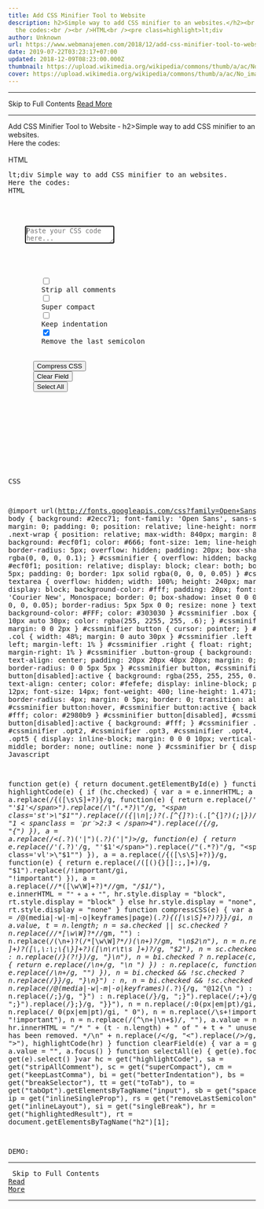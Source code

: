 ```yaml
---
title: Add CSS Minifier Tool to Website
description: h2>Simple way to add CSS minifier to an websites.</h2><br />Here
  the codes:<br /><br />HTML<br /><pre class=highlight>lt;div
author: Unknown
url: https://www.webmanajemen.com/2018/12/add-css-minifier-tool-to-website.html
date: 2019-07-22T03:23:17+07:00
updated: 2018-12-09T08:23:00.000Z
thumbnail: https://upload.wikimedia.org/wikipedia/commons/thumb/a/ac/No_image_available.svg/2048px-No_image_available.svg.png
cover: https://upload.wikimedia.org/wikipedia/commons/thumb/a/ac/No_image_available.svg/2048px-No_image_available.svg.png
---
```


<hr/> Skip to Full Contents <a href="https://www.webmanajemen.com/2018/12/add-css-minifier-tool-to-website.html" rel="follow" class="button" id="read-more">Read More</a> <hr/> Add CSS Minifier Tool to Website - h2>Simple way to add CSS minifier to an websites.</h2><br />Here the codes:<br /><br />HTML<br /><pre class=highlight>lt;div Simple way to add CSS minifier to an websites.
Here the codes:
HTML
<div class="next-wrap">
  <div id="cssminifier">
    <span class="clear"></span>
    <textarea autofocus="" id="cssField" placeholder="Paste your CSS code here..." spellcheck="false"></textarea>
    <div class="button-group">
      <div class="box">
        <input class="opt1" id="stripAllComment" type="checkbox" />
        <label for="stripAllComment">Strip all comments</label>
        <input class="opt2" id="superCompact" type="checkbox" />
        <label for="superCompact">Super compact</label>
        <input class="opt3" id="betterIndentation" type="checkbox" />
        <label for="betterIndentation">Keep indentation</label>
        <input checked="" class="opt4" id="keepLastComma" type="checkbox" />
        <label for="keepLastComma">Remove the last semicolon</label>
      </div>
      <button onclick="compressCSS(&quot;cssField&quot;);">Compress CSS</button>
      <button onclick="clearField(&quot;cssField&quot;);">Clear Field</button>
      <button onclick="selectAll(&quot;cssField&quot;);">Select All</button>
    </div>
    <div class="clear">
    </div>
  </div>
</div>

CSS

@import url(http://fonts.googleapis.com/css?family=Open+Sans:400,700);
body {
  background: #2ecc71;
  font-family: 'Open Sans', sans-serif;
  margin: 0;
  padding: 0;
  position: relative;
  line-height: normal;
}
.next-wrap {
  position: relative;
  max-width: 840px;
  margin: 8% auto;
  background: #ecf0f1;
  color: #666;
  font-size: 1em;
  line-height: normal;
  border-radius: 5px;
  overflow: hidden;
  padding: 20px;
  box-shadow: 0 2px 0 rgba(0, 0, 0, 0.1);
}
#cssminifier {
  overflow: hidden;
  background: #ecf0f1;
  position: relative;
  display: block;
  clear: both;
  border-radius: 5px;
  padding: 0;
  border: 1px solid rgba(0, 0, 0, 0.05)
}
#cssminifier textarea {
  overflow: hidden;
  width: 100%;
  height: 240px;
  margin: 0 auto;
  display: block;
  background-color: #fff;
  padding: 20px;
  font: normal 13px 'Courier New', Monospace;
  border: 0;
  box-shadow: inset 0 0 0 1px rgba(0, 0, 0, 0.05);
  border-radius: 5px 5px 0 0;
  resize: none
}
textarea:focus {
  background-color: #FFF;
  color: #303030
}
#cssminifier .box {
  margin: 10px auto 30px;
  color: rgba(255, 2255, 255, .6);
}
#cssminifier .box p {
  margin: 0 0 2px
}
#cssminifier button {
  cursor: pointer;
}
#cssminifier .col {
  width: 48%;
  margin: 0 auto 30px
}
#cssminifier .left {
  float: left;
  margin-left: 1%
}
#cssminifier .right {
  float: right;
  margin-right: 1%
}
#cssminifier .button-group {
  background: #2980b9;
  text-align: center;
  padding: 20px 20px 40px 20px;
  margin: 0;
  border-radius: 0 0 5px 5px
}
#cssminifier button,
#cssminifier button[disabled]:active {
  background: rgba(255, 255, 255, 0.2);
  text-align: center;
  color: #fefefe;
  display: inline-block;
  padding: 6px 12px;
  font-size: 14px;
  font-weight: 400;
  line-height: 1.471;
  border-radius: 4px;
  margin: 0 5px;
  border: 0;
  transition: all .1s
}
#cssminifier button:hover,
#cssminifier button:active {
  background: #fff;
  color: #2980b9
}
#cssminifier button[disabled],
#cssminifier button[disabled]:active {
  background: #fff;
}
#cssminifier .opt1,
#cssminifier .opt2,
#cssminifier .opt3,
#cssminifier .opt4,
#cssminifier .opt5 {
  display: inline-block;
  margin: 0 0 0 10px;
  vertical-align: middle;
  border: none;
  outline: none
}
#cssminifier br {
  display: none
}
Javascript

function get(e) {
  return document.getElementById(e)
}
function highlightCode(e) {
  if (hc.checked) {
    var a = e.innerHTML;
    a = a.replace(/\{([\s\S]+?)\}/g, function(e) {
      return e.replace(/\'(.*?)\'/g, "<span class='st'>'$1'</span>").replace(/\"(.*?)\"/g, "<span class='st'>\"$1\"</span>").replace(/(\{|\n|;)?(.[^\{]*?):(.[^\{]*?)(;|\})/g, "$1<span class='pr'>$2</span>:<span class='vl'>$3</span>$4").replace(/<span class='pr'>\{/g, "{<span class='pr'>")
    }), a = a.replace(/&lt;(.*?)('|")(.*?)('|")&gt;/g, function(e) {
      return e.replace(/'(.*?)'/g, "<span class='vl'>'$1'</span>").replace(/"(.*?)"/g, "<span class='vl'>\"$1\"</span>")
    }), a = a.replace(/\{([\s\S]+?)\}/g, function(e) {
      return e.replace(/([\(\)\{\}\[\]\:\;\,]+)/g, "<span class='pn'>$1</span>").replace(/\!important/gi, "<span class='im'>!important</span>")
    }), a = a.replace(/\/\*([\w\W]+?)\*\//gm, "<span class='cm'>/*$1*/</span>"), e.innerHTML = "<code>" + a + "</code>", hr.style.display = "block", rt.style.display = "block"
  } else hr.style.display = "none", rt.style.display = "none"
}
function compressCSS(e) {
  var a = get(e),
    c = /@(media|-w|-m|-o|keyframes|page)(.*?)\{([\s\S]+?)?\}\}/gi,
    n = a.value,
    t = n.length;
  n = sa.checked || sc.checked ? n.replace(/\/\*[\w\W]*?\*\//gm, "") : n.replace(/(\n+)?(\/\*[\w\W]*?\*\/)(\n+)?/gm, "\n$2\n"), n = n.replace(/([\n\r\t\s ]+)?([\,\:\;\{\}]+?)([\n\r\t\s ]+)?/g, "$2"), n = sc.checked ? n : n.replace(/\}(?!\})/g, "}\n"), n = bi.checked ? n.replace(c, function(e) {
    return e.replace(/\n+/g, "\n  ")
  }) : n.replace(c, function(e) {
    return e.replace(/\n+/g, "")
  }), n = bi.checked && !sc.checked ? n.replace(/\}\}/g, "}\n}") : n, n = bi.checked && !sc.checked ? n.replace(/@(media|-w|-m|-o|keyframes)(.*?)\{/g, "@$1$2{\n  ") : n, n = cm.checked ? n.replace(/;\}/g, "}") : n.replace(/\}/g, ";}").replace(/;+\}/g, ";}").replace(/\};\}/g, "}}"), n = n.replace(/\:0(px|em|pt)/gi, ":0"), n = n.replace(/ 0(px|em|pt)/gi, " 0"), n = n.replace(/\s+\!important/gi, "!important"), n = n.replace(/(^\n+|\n+$)/, ""), a.value = n, hr.innerHTML = "/* " + (t - n.length) + " of " + t + " unused characters has been removed. */\n" + n.replace(/</g, "&lt;").replace(/>/g, "&gt;"), highlightCode(hr)
}
function clearField(e) {
  var a = get(e);
  a.value = "", a.focus()
}
function selectAll(e) {
  get(e).focus(), get(e).select()
}var hc = get("highlightCode"),
  sa = get("stripAllComment"),
  sc = get("superCompact"),
  cm = get("keepLastComma"),
  bi = get("betterIndentation"),
  bs = get("breakSelector"),
  tt = get("toTab"),
  to = get("tabOpt").getElementsByTagName("input"),
  sb = get("spaceBetween"),
  ip = get("inlineSingleProp"),
  rs = get("removeLastSemicolon"),
  il = get("inlineLayout"),
  si = get("singleBreak"),
  hr = get("highlightedResult"),
  rt = document.getElementsByTagName("h2")[1];

DEMO: <hr/> Skip to Full Contents <a href="https://www.webmanajemen.com/2018/12/add-css-minifier-tool-to-website.html" rel="follow" class="button" id="read-more">Read More</a> <hr/>